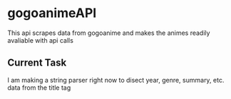 # gogoanimeAPI

This api scrapes data from gogoanime and makes the animes readily avaliable with api calls

## Current Task

I am making a string parser right now to disect year, genre, summary, etc. data from the title tag

